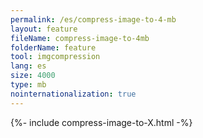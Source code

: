 ```yaml
---
permalink: /es/compress-image-to-4-mb
layout: feature
fileName: compress-image-to-4mb
folderName: feature
tool: imgcompression
lang: es
size: 4000
type: mb
nointernationalization: true
---
```

{%- include compress-image-to-X.html -%}       
